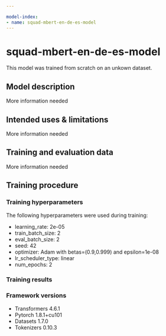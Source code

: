 ```yaml
---

model-index:
- name: squad-mbert-en-de-es-model
---
```


<!-- This model card has been generated automatically according to the information the Trainer had access to. You
should probably proofread and complete it, then remove this comment. -->

# squad-mbert-en-de-es-model

This model was trained from scratch on an unkown dataset.

## Model description

More information needed

## Intended uses & limitations

More information needed

## Training and evaluation data

More information needed

## Training procedure

### Training hyperparameters

The following hyperparameters were used during training:
- learning_rate: 2e-05
- train_batch_size: 2
- eval_batch_size: 2
- seed: 42
- optimizer: Adam with betas=(0.9,0.999) and epsilon=1e-08
- lr_scheduler_type: linear
- num_epochs: 2

### Training results



### Framework versions

- Transformers 4.6.1
- Pytorch 1.8.1+cu101
- Datasets 1.7.0
- Tokenizers 0.10.3
